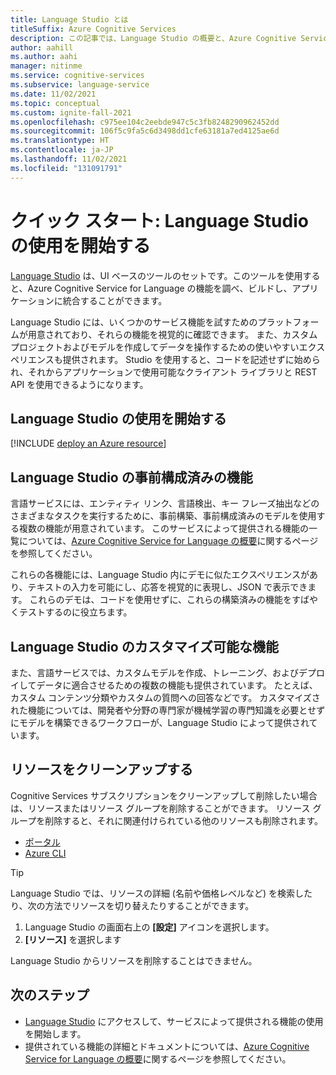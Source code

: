 ```yaml
---
title: Language Studio とは
titleSuffix: Azure Cognitive Services
description: この記事では、Language Studio の概要と、Azure Cognitive Service for Language のテスト機能について説明します。
author: aahill
ms.author: aahi
manager: nitinme
ms.service: cognitive-services
ms.subservice: language-service
ms.date: 11/02/2021
ms.topic: conceptual
ms.custom: ignite-fall-2021
ms.openlocfilehash: c975ee104c2eebde947c5c3fb8248290962452dd
ms.sourcegitcommit: 106f5c9fa5c6d3498dd1cfe63181a7ed4125ae6d
ms.translationtype: HT
ms.contentlocale: ja-JP
ms.lasthandoff: 11/02/2021
ms.locfileid: "131091791"
---
```

# <a name="quickstart-get-started-with-language-studio"></a>クイック スタート: Language Studio の使用を開始する

[Language Studio](https://aka.ms/languageStudio) は、UI ベースのツールのセットです。このツールを使用すると、Azure Cognitive Service for Language の機能を調べ、ビルドし、アプリケーションに統合することができます。

Language Studio には、いくつかのサービス機能を試すためのプラットフォームが用意されており、それらの機能を視覚的に確認できます。 また、カスタム プロジェクトおよびモデルを作成してデータを操作するための使いやすいエクスペリエンスも提供されます。 Studio を使用すると、コードを記述せずに始められ、それからアプリケーションで使用可能なクライアント ライブラリと REST API を使用できるようになります。

## <a name="get-started-using-language-studio"></a>Language Studio の使用を開始する

[!INCLUDE [deploy an Azure resource](includes/deploy-azure-resource.md)]

## <a name="language-studio-pre-configured-features"></a>Language Studio の事前構成済みの機能

言語サービスには、エンティティ リンク、言語検出、キー フレーズ抽出などのさまざまなタスクを実行するために、事前構築、事前構成済みのモデルを使用する複数の機能が用意されています。 このサービスによって提供される機能の一覧については、[Azure Cognitive Service for Language の概要](overview.md)に関するページを参照してください。 

これらの各機能には、Language Studio 内にデモに似たエクスペリエンスがあり、テキストの入力を可能にし、応答を視覚的に表現し、JSON で表示できます。 これらのデモは、コードを使用せずに、これらの構築済みの機能をすばやくテストするのに役立ちます。

## <a name="language-studio-customizable-features"></a>Language Studio のカスタマイズ可能な機能

また、言語サービスでは、カスタムモデルを作成、トレーニング、およびデプロイしてデータに適合させるための複数の機能も提供されています。 たとえば、カスタム コンテンツ分類やカスタムの質問への回答などです。 カスタマイズされた機能については、開発者や分野の専門家が機械学習の専門知識を必要とせずにモデルを構築できるワークフローが、Language Studio によって提供されています。 

## <a name="clean-up-resources"></a>リソースをクリーンアップする

Cognitive Services サブスクリプションをクリーンアップして削除したい場合は、リソースまたはリソース グループを削除することができます。 リソース グループを削除すると、それに関連付けられている他のリソースも削除されます。

* [ポータル](../cognitive-services-apis-create-account.md#clean-up-resources)
* [Azure CLI](../cognitive-services-apis-create-account-cli.md#clean-up-resources)

> [!TIP]
> Language Studio では、リソースの詳細 (名前や価格レベルなど) を検索したり、次の方法でリソースを切り替えたりすることができます。
> 1. Language Studio の画面右上の **[設定]** アイコンを選択します。 
> 2. **[リソース]** を選択します
>
> Language Studio からリソースを削除することはできません。 

## <a name="next-steps"></a>次のステップ

* [Language Studio](https://aka.ms/languageStudio) にアクセスして、サービスによって提供される機能の使用を開始します。
* 提供されている機能の詳細とドキュメントについては、[Azure Cognitive Service for Language の概要](overview.md)に関するページを参照してください。 

